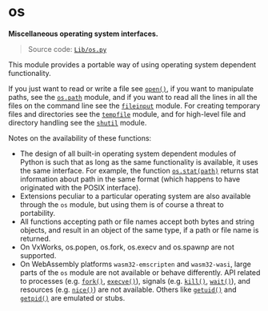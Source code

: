 # os

**Miscellaneous operating system interfaces.**

> Source code: [`Lib/os.py`](https://github.com/python/cpython/tree/3.11/Lib/os.py)

This module provides a portable way of using operating system dependent functionality.

If you just want to read or write a file see [`open()`](/built-in-functions/open.md), if you want to manipulate paths, see the [`os.path`](/modules/os/path/) module, and if you want to read all the lines in all the files on the command line see the [`fileinput`](/modules/fileinput.md) module. For creating temporary files and directories see the [`tempfile`](/modules/tempfile.md) module, and for high-level file and directory handling see the [`shutil`](/modules/shutil.md) module.

Notes on the availability of these functions:

- The design of all built-in operating system dependent modules of Python is such that as long as the same functionality is available, it uses the same interface. For example, the function [`os.stat(path)`](/modules/os/stat.md) returns stat information about path in the same format (which happens to have originated with the POSIX interface).
- Extensions peculiar to a particular operating system are also available through the `os` module, but using them is of course a threat to portability.
- All functions accepting path or file names accept both bytes and string objects, and result in an object of the same type, if a path or file name is returned.
- On VxWorks, os.popen, os.fork, os.execv and os.spawn*p* are not supported.
- On WebAssembly platforms `wasm32-emscripten` and `wasm32-wasi`, large parts of the `os` module are not available or behave differently. API related to processes (e.g. [`fork()`](/modules/os/fork.md), [`execve()`](/modules/os/execve.md)), signals (e.g. [`kill()`](/modules/os/kill.md), [`wait()`](/modules/os/wait.md)), and resources (e.g. [`nice()`](/modules/os/nice.md)) are not available. Others like [`getuid()`](/modules/os/getuid.md) and [`getpid()`](/modules/os/getpid.md) are emulated or stubs.